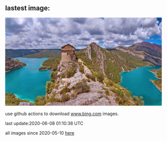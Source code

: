## lastest image:
![](images/LaPertusa.jpg)

use github actions to download www.bing.com images.

last update:2020-06-08 01:10:38 UTC

all images since 2020-05-10 [here](https://github.com/counter2015/bing-daily-images/tree/master/images) 
